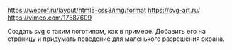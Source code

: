 https://webref.ru/layout/html5-css3/img/format
https://svg-art.ru/
https://vimeo.com/17587609



Создать svg с таким логотипом, как в примере. Добавить его на страницу и придумать поведение для маленького разрешения экрана.